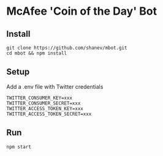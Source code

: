 # McAfee 'Coin of the Day' Bot

## Install

```
git clone https://github.com/shanev/mbot.git
cd mbot && npm install
```

## Setup

Add a .env file with Twitter credentials

```
TWITTER_CONSUMER_KEY=xxx
TWITTER_CONSUMER_SECRET=xxx
TWITTER_ACCESS_TOKEN_KEY=xxx
TWITTER_ACCESS_TOKEN_SECRET=xxx
```

## Run

`npm start`
